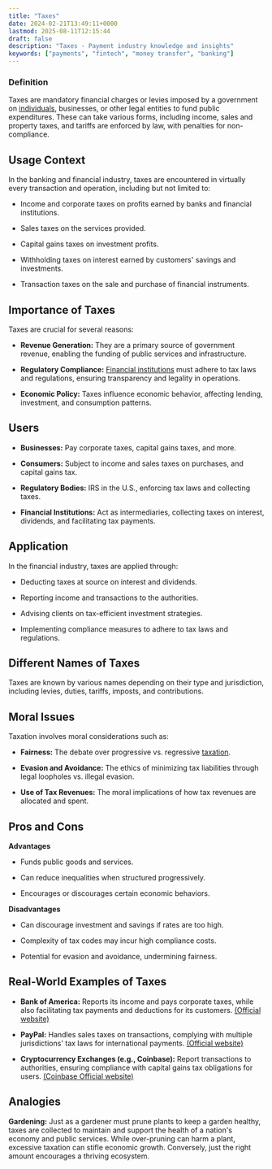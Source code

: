 ```yaml
---
title: "Taxes"
date: 2024-02-21T13:49:11+0000
lastmod: 2025-08-11T12:15:44
draft: false
description: "Taxes - Payment industry knowledge and insights"
keywords: ["payments", "fintech", "money transfer", "banking"]
---
```


### Definition

Taxes are mandatory financial charges or levies imposed by a government on [individuals](https://faisalkhanllc.xyz/resources/payments-wiki/i/individual-taxpayer-identification-number-itin/), businesses, or other legal entities to fund public expenditures. These can take various forms, including income, sales and property taxes, and tariffs are enforced by law, with penalties for non-compliance.

## Usage Context

In the banking and financial industry, taxes are encountered in virtually every transaction and operation, including but not limited to:

- Income and corporate taxes on profits earned by banks and financial institutions.

- Sales taxes on the services provided.

- Capital gains taxes on investment profits.

- Withholding taxes on interest earned by customers' savings and investments.

- Transaction taxes on the sale and purchase of financial instruments.

## Importance of Taxes

Taxes are crucial for several reasons:

- **Revenue Generation:** They are a primary source of government revenue, enabling the funding of public services and infrastructure.

- **Regulatory Compliance:** [Financial institutions](https://faisalkhanllc.xyz/resources/payments-wiki/f/financial-institution-fi/) must adhere to tax laws and regulations, ensuring transparency and legality in operations.

- **Economic Policy:** Taxes influence economic behavior, affecting lending, investment, and consumption patterns.

## Users

- **Businesses:** Pay corporate taxes, capital gains taxes, and more.

- **Consumers:** Subject to income and sales taxes on purchases, and capital gains tax.

- **Regulatory Bodies:** IRS in the U.S., enforcing tax laws and collecting taxes.

- **Financial Institutions:** Act as intermediaries, collecting taxes on interest, dividends, and facilitating tax payments.

## Application

In the financial industry, taxes are applied through:

- Deducting taxes at source on interest and dividends.

- Reporting income and transactions to the authorities.

- Advising clients on tax-efficient investment strategies.

- Implementing compliance measures to adhere to tax laws and regulations.

## Different Names of Taxes

Taxes are known by various names depending on their type and jurisdiction, including levies, duties, tariffs, imposts, and contributions.

## Moral Issues

Taxation involves moral considerations such as:

- **Fairness:** The debate over progressive vs. regressive [taxation](https://faisalkhanllc.xyz/resources/payments-wiki/d/double-taxation/).

- **Evasion and Avoidance:** The ethics of minimizing tax liabilities through legal loopholes vs. illegal evasion.

- **Use of Tax Revenues:** The moral implications of how tax revenues are allocated and spent.

## Pros and Cons

**Advantages**

- Funds public goods and services.

- Can reduce inequalities when structured progressively.

- Encourages or discourages certain economic behaviors.

**Disadvantages**

- Can discourage investment and savings if rates are too high.

- Complexity of tax codes may incur high compliance costs.

- Potential for evasion and avoidance, undermining fairness.

## Real-World Examples of Taxes

- **Bank of America:** Reports its income and pays corporate taxes, while also facilitating tax payments and deductions for its customers. [(Official website)](https://www.bankofamerica.com/)

- **PayPal:** Handles sales taxes on transactions, complying with multiple jurisdictions' tax laws for international payments. [(Official website)](https://www.paypal.com/)

- **Cryptocurrency Exchanges (e.g., Coinbase):** Report transactions to authorities, ensuring compliance with capital gains tax obligations for users. [(Coinbase Official website)](https://www.coinbase.com/)

## Analogies

**Gardening:** Just as a gardener must prune plants to keep a garden healthy, taxes are collected to maintain and support the health of a nation's economy and public services. While over-pruning can harm a plant, excessive taxation can stifle economic growth. Conversely, just the right amount encourages a thriving ecosystem.